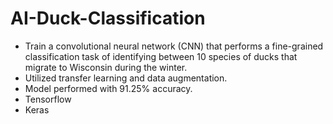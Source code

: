 # AI-Duck-Classification
- Train a convolutional neural network (CNN) that performs a fine-grained classification task of identifying between 10 species of ducks that migrate to Wisconsin during the winter.
- Utilized transfer learning and data augmentation.
- Model performed with 91.25% accuracy.
- Tensorflow
- Keras
